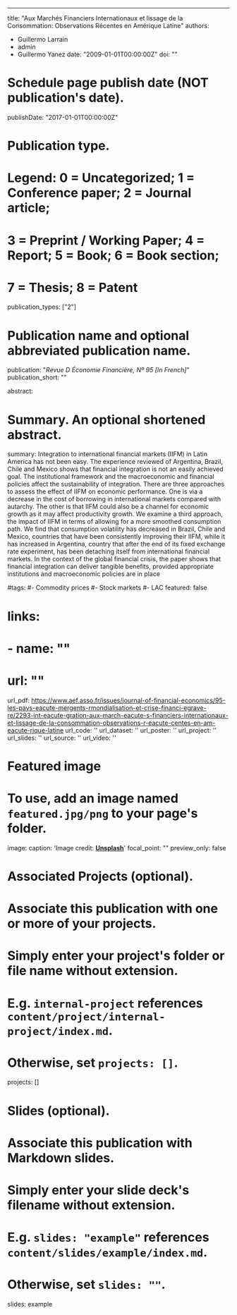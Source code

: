 ---
title: "Aux Marchés Financiers Internationaux et lissage de la Consommation: Observations Récentes en Amérique Latine"
authors:
- Guillermo Larrain
- admin
- Guillermo Yanez
date: "2009-01-01T00:00:00Z"
doi: ""

# Schedule page publish date (NOT publication's date).
publishDate: "2017-01-01T00:00:00Z"

# Publication type.
# Legend: 0 = Uncategorized; 1 = Conference paper; 2 = Journal article;
# 3 = Preprint / Working Paper; 4 = Report; 5 = Book; 6 = Book section;
# 7 = Thesis; 8 = Patent
publication_types: ["2"]

# Publication name and optional abbreviated publication name.
publication: "*Revue D Économie Financière, Nº 95 [In French]*"
publication_short: ""

abstract: 

# Summary. An optional shortened abstract.
summary: Integration to international financial markets (IIFM) in Latin America has not been easy. The experience reviewed of Argentina, Brazil, Chile and Mexico shows that financial integration is not an easily achieved goal. The institutional framework and the macroeconomic and financial policies affect the sustainability of integration. There are three approaches to assess the effect of IIFM on economic performance. One is via a decrease in the cost of borrowing in international markets compared with autarchy. The other is that IIFM could also be a channel for economic growth as it may affect productivity growth. We examine a third approach, the impact of IIFM in terms of allowing for a more smoothed consumption path. We find that consumption volatility has decreased in Brazil, Chile and Mexico, countries that have been consistently improving their IIFM, while it has increased in Argentina, country that after the end of its fixed exchange rate experiment, has been detaching itself from international financial markets. In the context of the global financial crisis, the paper shows that financial integration can deliver tangible benefits, provided appropriate institutions and macroeconomic policies are in place

#tags:
#- Commodity prices
#- Stock markets
#- LAC
featured: false

# links:
# - name: ""
#   url: ""
url_pdf: https://www.aef.asso.fr/issues/journal-of-financial-economics/95-les-pays-eacute-mergents-rmondialisation-et-crise-financi-egrave-re/2293-int-eacute-gration-aux-march-eacute-s-financiers-internationaux-et-lissage-de-la-consommation-observations-r-eacute-centes-en-am-eacute-rique-latine
url_code: ''
url_dataset: ''
url_poster: ''
url_project: ''
url_slides: ''
url_source: ''
url_video: ''

# Featured image
# To use, add an image named `featured.jpg/png` to your page's folder. 
image:
  caption: 'Image credit: [**Unsplash**](https://unsplash.com/photos/jdD8gXaTZsc)'
  focal_point: ""
  preview_only: false

# Associated Projects (optional).
#   Associate this publication with one or more of your projects.
#   Simply enter your project's folder or file name without extension.
#   E.g. `internal-project` references `content/project/internal-project/index.md`.
#   Otherwise, set `projects: []`.
projects: []

# Slides (optional).
#   Associate this publication with Markdown slides.
#   Simply enter your slide deck's filename without extension.
#   E.g. `slides: "example"` references `content/slides/example/index.md`.
#   Otherwise, set `slides: ""`.
slides: example
